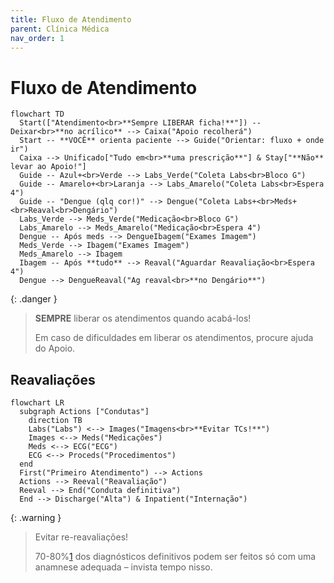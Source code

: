 ```yaml
---
title: Fluxo de Atendimento
parent: Clínica Médica
nav_order: 1
---
```


# Fluxo de Atendimento

```mermaid
flowchart TD
  Start(["Atendimento<br>**Sempre LIBERAR ficha!**"]) -- Deixar<br>**no acrílico** --> Caixa("Apoio recolherá")
  Start -- **VOCÊ** orienta paciente --> Guide("Orientar: fluxo + onde ir")
  Caixa --> Unificado["Tudo em<br>**uma prescrição**"] & Stay["**Não** levar ao Apoio!"]
  Guide -- Azul+<br>Verde --> Labs_Verde("Coleta Labs<br>Bloco G")
  Guide -- Amarelo+<br>Laranja --> Labs_Amarelo("Coleta Labs<br>Espera 4")
  Guide -- "Dengue (qlq cor!)" --> Dengue("Coleta Labs+<br>Meds+<br>Reaval<br>Dengário")
  Labs_Verde --> Meds_Verde("Medicação<br>Bloco G")
  Labs_Amarelo --> Meds_Amarelo("Medicação<br>Espera 4")
  Dengue -- Após meds --> DengueIbagem("Exames Imagem")
  Meds_Verde --> Ibagem("Exames Imagem")
  Meds_Amarelo --> Ibagem
  Ibagem -- Após **tudo** --> Reaval("Aguardar Reavaliação<br>Espera 4")
  Dengue --> DengueReaval("Ag reaval<br>**no Dengário**")
```

{: .danger }
> **SEMPRE** liberar os atendimentos quando acabá-los!
>
> Em caso de dificuldades em liberar os atendimentos, procure ajuda do Apoio.

## Reavaliações

```mermaid
flowchart LR
  subgraph Actions ["Condutas"]
    direction TB
    Labs("Labs") <--> Images("Imagens<br>**Evitar TCs!**")
    Images <--> Meds("Medicações")
    Meds <--> ECG("ECG")
    ECG <--> Proceds("Procedimentos")
  end
  First("Primeiro Atendimento") --> Actions
  Actions --> Reeval("Reavaliação")
  Reeval --> End("Conduta definitiva")
  End --> Discharge("Alta") & Inpatient("Internação")
```

{: .warning }
> Evitar re-reavaliações!
>
> 70-80%[1][2] dos diagnósticos definitivos podem ser feitos só com uma anamnese adequada &ndash; invista tempo nisso.

[1]: Foo
[2]: Bar
